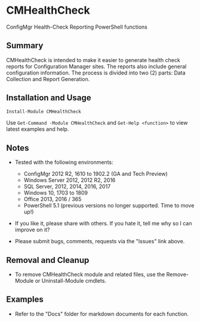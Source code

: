 # CMHealthCheck

ConfigMgr Health-Check Reporting PowerShell functions

## Summary

CMHealthCheck is intended to make it easier to generate health check reports for Configuration Manager
sites.  The reports also include general configuration information.  The process is divided into two (2)
parts: Data Collection and Report Generation.

## Installation and Usage

```powershell
Install-Module CMHealthCheck
```

Use ```Get-Command -Module CMHealthCheck``` and ```Get-Help <function>``` to view latest examples and help.

## Notes

* Tested with the following environments:
   * ConfigMgr 2012 R2, 1610 to 1902.2 (GA and Tech Preview)
   * Windows Server 2012, 2012 R2, 2016
   * SQL Server, 2012, 2014, 2016, 2017
   * Windows 10, 1703 to 1809
   * Office 2013, 2016 / 365
   * PowerShell 5.1 (previous versions no longer supported. Time to move up!)
  
* If you like it, please share with others.  If you hate it, tell me why so I can improve on it?
* Please submit bugs, comments, requests via the "Issues" link above.

## Removal and Cleanup

* To remove CMHealthCheck module and related files, use the Remove-Module or Uninstall-Module cmdlets.

## Examples

* Refer to the "Docs" folder for markdown documents for each function.